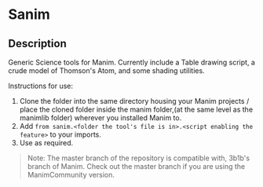 # Sanim
## Description
Generic Science tools for Manim. Currently include a Table drawing script, a crude model of Thomson's Atom, and some shading utilities.

Instructions for use:
1. Clone the folder into the same directory housing your Manim projects / place the cloned folder inside the manim folder,(at the same level as the manimlib folder) wherever you installed Manim to.
2. Add `from sanim.<folder the tool's file is in>.<script enabling the feature>` to your imports.
3. Use as required.

> Note:
The master branch of the repository is compatible with, 3b1b's branch of Manim.
Check out the master branch if you are using the ManimCommunity version.